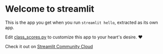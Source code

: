 # Welcome to streamlit

This is the app you get when you run `streamlit hello`, extracted as its own app.

Edit [class_scores.py](./class_scores.py) to customize this app to your heart's desire. ❤️

Check it out on [Streamlit Community Cloud](https://st-hello-app.streamlit.app/)
